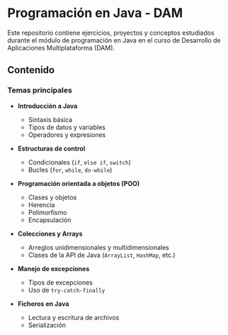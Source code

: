 # Programación en Java - DAM  

Este repositorio contiene ejercicios, proyectos y conceptos estudiados durante el módulo de programación en Java en el curso de Desarrollo de Aplicaciones Multiplataforma (DAM).  

## Contenido  

### Temas principales  
- **Introducción a Java**  
  - Sintaxis básica  
  - Tipos de datos y variables  
  - Operadores y expresiones  

- **Estructuras de control**  
  - Condicionales (`if`, `else if`, `switch`)  
  - Bucles (`for`, `while`, `do-while`)  

- **Programación orientada a objetos (POO)**  
  - Clases y objetos  
  - Herencia  
  - Polimorfismo  
  - Encapsulación  

- **Colecciones y Arrays**  
  - Arreglos unidimensionales y multidimensionales  
  - Clases de la API de Java (`ArrayList`, `HashMap`, etc.)  

- **Manejo de excepciones**  
  - Tipos de excepciones  
  - Uso de `try-catch-finally`  

- **Ficheros en Java**  
  - Lectura y escritura de archivos  
  - Serialización  
